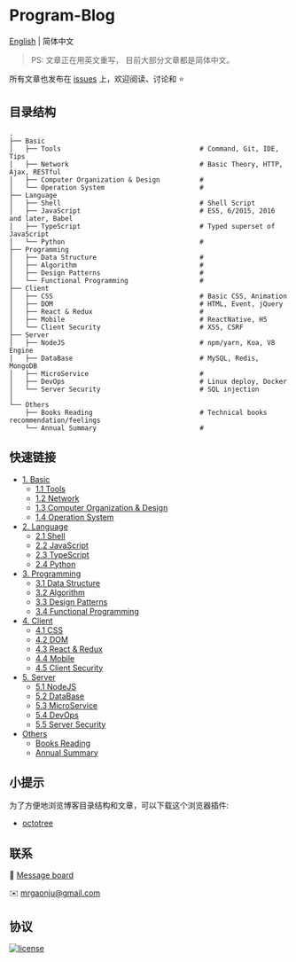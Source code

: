 # Program-Blog

[English](https://github.com/muwenzi/Program-Blog/blob/english) | 简体中文

> PS: 文章正在用英文重写， 目前大部分文章都是简体中文。

所有文章也发布在 [issues](?q=is%3Aissue+is%3Aopen+label%3Azh-CN) 上，欢迎阅读、讨论和 :star:

## 目录结构

```text
.
├── Basic
│   ├── Tools                                   # Command, Git, IDE, Tips
│   ├── Network                                 # Basic Theory, HTTP, Ajax, RESTful
│   ├── Computer Organization & Design          # 
│   └── Operation System                        # 
├── Language
│   ├── Shell                                   # Shell Script
│   ├── JavaScript                              # ES5, 6/2015, 2016 and later, Babel
│   ├── TypeScript                              # Typed superset of JavaScript
│   └── Python                                  # 
├── Programming
│   ├── Data Structure                          # 
│   ├── Algorithm                               # 
│   ├── Design Patterns                         # 
│   └── Functional Programming                  # 
├── Client
│   ├── CSS                                     # Basic CSS, Animation
│   ├── DOM                                     # HTML, Event, jQuery
│   ├── React & Redux                           # 
│   ├── Mobile                                  # ReactNative, H5
│   └── Client Security                         # XSS, CSRF
├── Server
│   ├── NodeJS                                  # npm/yarn, Koa, V8 Engine
│   ├── DataBase                                # MySQL, Redis, MongoDB
│   ├── MicroService                            # 
│   ├── DevOps                                  # Linux deploy, Docker
│   └── Server Security                         # SQL injection
│
└── Others
    ├── Books Reading                           # Technical books recommendation/feelings
    └── Annual Summary                          # 
```

## 快速链接

- [1. Basic](https://github.com/muwenzi/Program-Blog/blob/master/1.Basic/index.md)
  - [1.1 Tools]()
  - [1.2 Network]()
  - [1.3 Computer Organization & Design]()
  - [1.4 Operation System]()
- [2. Language](https://github.com/muwenzi/Program-Blog/blob/master/2.Language/index.md)
  - [2.1 Shell]()
  - [2.2 JavaScript]()
  - [2.3 TypeScript]()
  - [2.4 Python]()
- [3. Programming](https://github.com/muwenzi/Program-Blog/blob/master/3.Programming/index.md)
  - [3.1 Data Structure]()
  - [3.2 Algorithm]()
  - [3.3 Design Patterns]()
  - [3.4 Functional Programming]()
- [4. Client](https://github.com/muwenzi/Program-Blog/blob/master/4.Client/index.md)
  - [4.1 CSS]()
  - [4.2 DOM]()
  - [4.3 React & Redux]()
  - [4.4 Mobile]()
  - [4.5 Client Security]()
- [5. Server](https://github.com/muwenzi/Program-Blog/blob/master/5.Server/index.md)
  - [5.1 NodeJS]()
  - [5.2 DataBase]()
  - [5.3 MicroService]()
  - [5.4 DevOps]()
  - [5.5 Server Security]()
- [Others](https://github.com/muwenzi/Program-Blog/blob/master/6.Others/index.md)
  - [Books Reading]()
  - [Annual Summary]()

## 小提示

为了方便地浏览博客目录结构和文章，可以下载这个浏览器插件:

- [octotree](https://github.com/buunguyen/octotree)

## 联系

:busts_in_silhouette: [Message board](https://github.com/muwenzi/Program-Blog/issues/91)

:envelope: mrgaonju@gmail.com

## 协议

[![license][license-image]][license-url]

[license-url]: https://creativecommons.org/licenses/by-nc-sa/4.0/deed
[license-image]: https://img.shields.io/badge/license-CC%20BY--NC--SA-green.svg?style=flat-square
